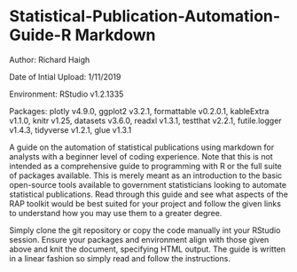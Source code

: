 # Statistical-Publication-Automation-Guide-R Markdown

Author: Richard Haigh

Date of Intial Upload: 1/11/2019

Environment: RStudio v1.2.1335

Packages: 
plotly v4.9.0,
ggplot2 v3.2.1,
formattable v0.2.0.1,
kableExtra v1.1.0,
knitr v1.25,
datasets v3.6.0,
readxl v1.3.1,
testthat v2.2.1,
futile.logger v1.4.3,
tidyverse v1.2.1,
glue v1.3.1

A guide on the automation of statistical publications using markdown for analysts with a beginner level of coding experience. Note that this is not intended as a comprehensive guide to programming with R or the full suite of packages available. This is merely meant as an introduction to the basic open-source tools available to government statisticians looking to automate statistical publications. Read through this guide and see what aspects of the RAP toolkit would be best suited for your project and follow the given links to understand how you may use them to a greater degree. 

Simply clone the git repository or copy the code manually int your RStudio session. Ensure your packages and environment align with those given above and knit the document, specifying HTML output. The guide is written in a linear fashion so simply read and follow the instructions. 
